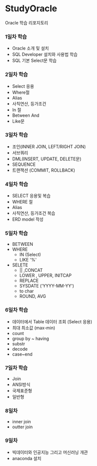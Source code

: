 # StudyOracle
Oracle 학습 리포지토리

### 1일차 학습
 - Oracle 소개 및 설치
 - SQL Developer 설치와 사용법 학습
 - SQL 기본 Select문 학습

### 2일차 학습
 - Select 응용
 - Where절 
 - Alias
 - 사칙연산, 등가조건
 - In 절
 - Between And
 - Like문
 
### 3일차 학습
 - 조인(INNER JOIN, LEFT/RIGHT JOIN)
 - 서브쿼리
 - DML(INSERT, UPDATE, DELETE문)
 - SEQUENCE
 - 트랜잭션 (COMMIT, ROLLBACK)

### 4일차 학습
- SELECT 응용및 복습
- WHERE 절
- Alias
- 사칙연산, 등가조건 복습
- ERD model 작성

### 5일차 학습
- BETWEEN
- WHERE
  - IN (Select)
  - LIKE '%'
- SELETE
  - || ,CONCAT
  - LOWER , UPPER, INITCAP
  - REPLACE
  - SYSDATE ('YYYY-MM-YY')
  - to char
  - ROUND, AVG

### 6일차 학습
 - 데이터에서 Table 데이터 조회 (Select 응용)
  - 최대 최소값 (max-min)
  - count 
  - group by ~ having 
  - substr
  - decode
  - case~end


### 7일차 학습
 - Join
  - ANSI방식
  - 국제표준형
  - 일반형

### 8일차
 - inner join
 - outter join
 
### 9일차
 - 빅데이터와 인공지능 그리고 머신러닝 개관 
 - anaconda 설치
